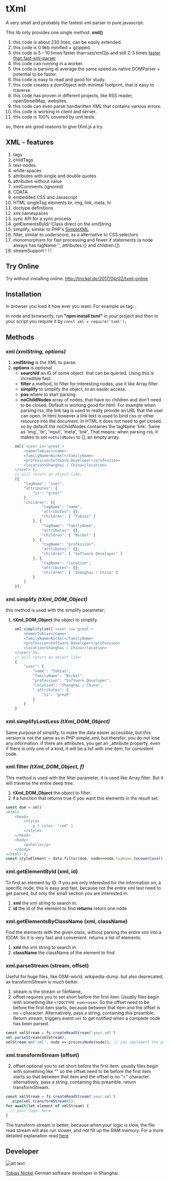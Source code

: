 # tXml
A very small and probably the fastest xml parser in pure javascript.

This lib only provides one single method. **xml()**

1. this code is about 230 lines, can be easily extended. 
2. this code is 0.9kb minified + gzipped.
3. this code is 5 - 10 times faster than sax/xml2js and still 2-3 times [faster than fast-xml-parser](https://github.com/tobiasnickel/fast-xml-parser#benchmark)
4. this code can running in a worker.
5. this code is parsing at average the same speed as native DOMParser + potential to be faster.
6. this code is easy to read and good for study. 
7. this code creates a domObject with minimal footprint, that is easy to traverse.
8. this code has proven in different projects, like RSS reader, openStreetMap, websites.
9. this code can even parse handwritten XML that contains various errors.
10. this code is working in client and server.
11. this code is 100% covered by unit tests.
  
so, there are good reasons to give tXml.js a try. 

## XML - features

  1. tags
  2. childTags
  3. text-nodes
  4. white-spaces
  5. attributes with single and double quotes
  6. attributes without value
  7. xmlComments (ignored)
  8. CDATA
  9. embedded CSS and Javascript
  10. HTML singleTag elements br, img, link, meta, hr
  11. doctype definitions
  12. xml namespaces
  13. sync API for a sync process
  14. getElementsById/-Class direct on the xmlString 
  15. simplify, similar to PHP's [SimpleXML](http://php.net/manual/en/book.simplexml.php)
  16. filter, similar to underscore, as a alternative to CSS selectors
  17. monomorphism for fast processing and fewer if statements (a node always has tagName:'', attributes:{} and children:[])
  18. streamSupport ! ! !

## Try Online

Try without installing online: http://tnickel.de/2017/04/02/txml-online

## Installation
In browser you load it how ever you want. For example as tag: <script src="tXml.min.js"></script>.

In node and browserify, run **"npm install txml"** in your project
and then in your script you require it by `const xml = require('txml');`

## Methods

### **xml** *(xmlString, options)*
1. **xmlString** is the XML to parse.
2. **options** is optional 
    - **searchId** an ID of some object. that can be queried. Using this is incredible fast. 
    - **filter** a method, to filter for interesting nodes, use it like Array.filter.
    - **simplify** to simplify the object, to an easier access.
    - **pos** where to start parsing.
    - **noChildNodes** array of nodes, that have no children and don't need to be closed. Default is working good for html. For example when parsing rss, the link tag is used to really provide an URL that the user can open. In html however a link text is used to bind css or other resource into the document. In HTML it does not need to get closed. so by default the noChildNodes containes the tagName 'link'. Same as 'img', 'br', 'input', 'meta', 'link'. That means: when parsing rss, it makes to set `noChildNodes` to [], an empty array.
```js
    xml(`<user is='great'>
        <name>Tobias</name>
        <familyName>Nickel</familyName>
        <profession>Software Developer</profession>
        <location>Shanghai / China</location>
    </user>`);
    // will return an object like: 
    [{
        "tagName": "user",
        "attributes": {
            "is": "great"
        },
        "children": [{
                "tagName": "name",
                "attributes": {},
                "children": [ "Tobias" ]
            }, {
                "tagName": "familyName",
                "attributes": {},
                "children": [ "Nickel" ]
            }, {
                "tagName": "profession",
                "attributes": {},
                "children": [ "Software Developer" ]
            }, {
                "tagName": "location",
                "attributes": {},
                "children": [ "Shanghai / China" ]
            }
        ]
    }];  
```  

### **xml.simplify** *(tXml_DOM_Object)* 
this method is used with the simplify parameter;
1. **tXml_DOM_Object** the object to simplify.
```js
    xml.simplify(xml(`<user is='great'>
        <name>Tobias</name>
        <familyName>Nickel</familyName>
        <profession>Software Developer</profession>
        <location>Shanghai / China</location>
    </user>`));
    // will return an object like: 
    {
        "user": {
            "name": "Tobias",
            "familyName": "Nickel",
            "profession": "Software Developer",
            "location": "Shanghai / China",
            "_attributes": {
                "is": "great"
            }
        }
    }
```

### **xml.simplifyLostLess** *(tXml_DOM_Object)* 
Same purpose of simplify, to make the data easier accessible, but this version is not the same as in PHP simple_xml, but therefor, you do not lose any information. if there are attributes, you get an _attribute property, even if there is only one of a kind, it will be a list with one item, for consistent code.

### **xml.filter** *(tXml_DOM_Object, f)* 
This method is used with the filter parameter, it is used like Array.filter. But it will traverse the entire deep tree.
1. **tXml_DOM_Object** the object to filter.
2. **f** a function that returns true if you want this elements in the result set.
```js
const dom = xml(`
<html>
    <head>
        <style>
            p { color: "red" }
        </style>
    </head>
    <body>
        <p>hello</p>
    </body>
</html>`);
const styleElement = data.filter(dom, node=>node.tagName.toLowerCase() === 'style')[0];
```


### **xml.getElementById** (xml, id) 
To find an element by ID. If you are only interested for the information on, a specific node, this is easy and fast, because not the entire xml text need to get parsed, but only the small section you are interested in.
1. **xml** the xml string to search in.
2. **id** the id of the element to find
**returns** return one node

### **xml.getElementsByClassName** (xml, className) 
Find the elements with the given class, without parsing the entire xml into a tDOM. So it is very fast and convenient. returns a list of elements. 
1. **xml** the xml string to search in.
2. **className** the className of the element to find


### **xml.parseStream** (stream, offset)
Useful for huge files, like OSM-world, wikipedia-dump. but also deprecated, as transformStream is much better.
1. stream is the stream or fileName, 
2. offset requires you to set short before the first item.
    Usually files begin with something like `<!DOCTYPE osm><osm>`. So the offset need to be before the first item starts, because between that item and the offset is no `<` character. Alternatively, pass a string, containing this preamble. Return stream, triggers event `xml` to get notified when a complete node has been parsed.
```js
const xmlStream = fs.createReadStream('your.xml')
xml.parseStream(xmlStream);
xmlStream.on('xml', node => processNode(node)); // you implement the process method
```

### **xml.transformStream** (offset)
2. offset optional you to set short before the first item.
    usually files begin with something like "<!DOCTYPE osm><osm>"
    so the offset need to be before the first item starts so that 
    between that item and the offset is no "<" character.
    alternatively, pass a string, containing this preamble.
return transformStream.
```js
const xmlStream = fs.createReadStream('your.xml')
  .pipe(xml.transformStream());
for await(let element of xmlStream) {
  // your logic here ...
}
```
The transform stream is better, because when your logic is slow, the file read stream will also run slower, and not fill up the RAM memory. For a more detailed explanation read [here](http://tnickel.de/2019/10/15/2019-10-for-async-on-nodejs-streams/)

## Developer

![alt text](https://avatars1.githubusercontent.com/u/4189801?s=150)

[Tobias Nickel](http://tnickel.de/) German software developer in Shanghai. 

